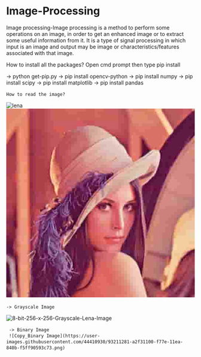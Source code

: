 # Image-Processing
 Image processing-Image processing is a method to perform some operations on an image, in order to get an enhanced image or to extract some useful information from it. 
 It is a type of signal processing in which input is an image and output may be image or 
 characteristics/features associated with that image.
 
 How to install all the packages?
 Open cmd prompt then type pip install
 
  -> python get-pip.py
  -> pip install opencv-python
  -> pip install numpy
  -> pip install scipy
  -> pip install matplotlib
  -> pip install pandas
  
    How to read the image?
    
   ![lena](https://user-images.githubusercontent.com/44410930/93210084-a71e2f00-f77c-11ea-972b-f54e134e5eaf.png)
   ![lena](images/lena2.jpg)
   
    -> Grayscale Image
        
![8-bit-256-x-256-Grayscale-Lena-Image](https://user-images.githubusercontent.com/44410930/93210897-121c3580-f77e-11ea-8845-2a2bc7a443ea.png)
     
     -> Binary Image
     ![Copy_Binary Image](https://user-images.githubusercontent.com/44410930/93211281-a2f31100-f77e-11ea-840b-f5ff90593c73.png)

     



    
